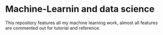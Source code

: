 # Machine-Learnin and data science
This repository features all my machine learning work, almost all features are commented out for tutorial and reference.
